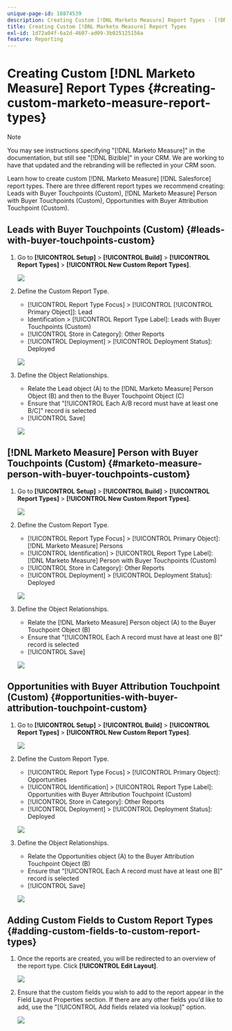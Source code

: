 ```yaml
---
unique-page-id: 18874539
description: Creating Custom [!DNL Marketo Measure] Report Types - [!DNL Marketo Measure]
title: Creating Custom [!DNL Marketo Measure] Report Types
exl-id: 1d72a04f-6a2d-4607-ad09-3b025125156a
feature: Reporting
---
```

# Creating Custom [!DNL Marketo Measure] Report Types {#creating-custom-marketo-measure-report-types}

>[!NOTE]
>
>You may see instructions specifying "[!DNL Marketo Measure]" in the documentation, but still see "[!DNL Bizible]" in your CRM. We are working to have that updated and the rebranding will be reflected in your CRM soon.

Learn how to create custom [!DNL Marketo Measure] [!DNL Salesforce] report types. There are three different report types we recommend creating: Leads with Buyer Touchpoints (Custom), [!DNL Marketo Measure] Person with Buyer Touchpoints (Custom), Opportunities with Buyer Attribution Touchpoint (Custom).

## Leads with Buyer Touchpoints (Custom) {#leads-with-buyer-touchpoints-custom}

1. Go to **[!UICONTROL Setup]** > **[!UICONTROL Build]** > **[!UICONTROL Report Types]** > **[!UICONTROL New Custom Report Types]**.

   ![](assets/1.png)

1. Define the Custom Report Type.

    * [!UICONTROL Report Type Focus] > [!UICONTROL [!UICONTROL Primary Object]]: Lead
    * Identification > [!UICONTROL Report Type Label]: Leads with Buyer Touchpoints (Custom)
    * [!UICONTROL Store in Category]: Other Reports
    * [!UICONTROL Deployment] > [!UICONTROL Deployment Status]: Deployed

   ![](assets/2.png)

1. Define the Object Relationships.

    * Relate the Lead object (A) to the [!DNL Marketo Measure] Person Object (B) and then to the Buyer Touchpoint Object (C)
    * Ensure that "[!UICONTROL Each A/B record must have at least one B/C]" record is selected
    * [!UICONTROL Save]

   ![](assets/3.png)

## [!DNL Marketo Measure] Person with Buyer Touchpoints (Custom) {#marketo-measure-person-with-buyer-touchpoints-custom}

1. Go to **[!UICONTROL Setup]** > **[!UICONTROL Build]** > **[!UICONTROL Report Types]** > **[!UICONTROL New Custom Report Types]**.

   ![](assets/4.png)

1. Define the Custom Report Type.

    * [!UICONTROL Report Type Focus] > [!UICONTROL Primary Object]: [!DNL Marketo Measure] Persons
    * [!UICONTROL Identification] > [!UICONTROL Report Type Label]: [!DNL Marketo Measure] Person with Buyer Touchpoints (Custom)
    * [!UICONTROL Store in Category]: Other Reports
    * [!UICONTROL Deployment] > [!UICONTROL Deployment Status]: Deployed

   ![](assets/5.png)

1. Define the Object Relationships.

    * Relate the [!DNL Marketo Measure] Person object (A) to the Buyer Touchpoint Object (B)
    * Ensure that "[!UICONTROL Each A record must have at least one B]" record is selected
    * [!UICONTROL Save]

   ![](assets/6.png)

## Opportunities with Buyer Attribution Touchpoint (Custom) {#opportunities-with-buyer-attribution-touchpoint-custom}

1. Go to **[!UICONTROL Setup]** > **[!UICONTROL Build]** > **[!UICONTROL Report Types]** > **[!UICONTROL New Custom Report Types]**.

   ![](assets/7.png)

1. Define the Custom Report Type.

    * [!UICONTROL Report Type Focus] > [!UICONTROL Primary Object]: Opportunities
    * [!UICONTROL Identification] > [!UICONTROL Report Type Label]: Opportunities with Buyer Attribution Touchpoint (Custom)
    * [!UICONTROL Store in Category]: Other Reports
    * [!UICONTROL Deployment] > [!UICONTROL Deployment Status]: Deployed

   ![](assets/8.png)

1. Define the Object Relationships.

    * Relate the Opportunities object (A) to the Buyer Attribution Touchpoint Object (B)
    * Ensure that "[!UICONTROL Each A record must have at least one B]" record is selected
    * [!UICONTROL Save]

   ![](assets/9.png)

## Adding Custom Fields to Custom Report Types {#adding-custom-fields-to-custom-report-types}

1. Once the reports are created, you will be redirected to an overview of the report type. Click **[!UICONTROL Edit Layout]**.

   ![](assets/10.png)

1. Ensure that the custom fields you wish to add to the report appear in the Field Layout Properties section. If there are any other fields you'd like to add, use the "[!UICONTROL Add fields related via lookup]" option.

   ![](assets/11.png)
